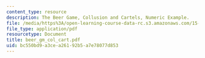 ```yaml
---
content_type: resource
description: The Beer Game, Collusion and Cartels, Numeric Example.
file: /media/https%3A/open-learning-course-data-rc.s3.amazonaws.com/15-010-economic-analysis-for-business-decisions-fall-2004/bc550bd9a3cea26192b5a7e78077d853_beer_gm_col_cart.pdf
file_type: application/pdf
resourcetype: Document
title: beer_gm_col_cart.pdf
uid: bc550bd9-a3ce-a261-92b5-a7e78077d853
---
```

